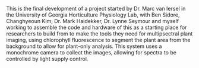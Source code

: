 This is the final development of a project started by Dr. Marc van Iersel in the University of Georgia Horticulture Physiology Lab, with Ben Sidore, Changhyeoun Kim, Dr. Mark Haidekker, Dr. Lynne Seymour and myself working to assemble the code and hardware of this as a starting place for researchers to build from to make the tools they need for multipsectral plant imaging, using chlorophyll fluorescence to segment the plant area from the background to allow for plant-only analysis. This system uses a monochrome camera to collect the images, allowing for spectra to be controlled by light supply control. 
